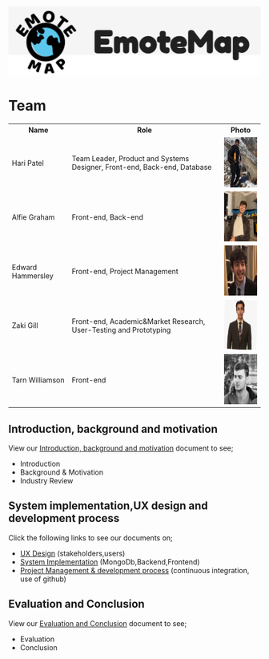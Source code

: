 <p align="center">
<img src="supporting_images/titmp.png" width="650px">
</p>

<a name="team"></a>
# Team

<table>
<tr>
  <th>Name</th>
  <th>Role</th>
  <th>Photo</th>
</tr>
<tr>
  <td>Hari Patel</td>
  <td>Team Leader, Product and Systems Designer, Front-end, Back-end, Database</td>
  <td><img src="member_photos/HariPatel.jpg" width="100" height="100"></td>
</tr>
<tr>
  <td>Alfie Graham </td>
  <td>Front-end, Back-end</td>
  <td><img src="member_photos/AlfredGraham.jpg" width="100" height="100"></td>
</tr>
<tr>
  <td>Edward Hammersley</td>
  <td>Front-end, Project Management</td>
  <td><img src="member_photos/EdwardHammersley.jpg" width="100" height="100"></td>
</tr>
<tr>
  <td>Zaki Gill</td>
  <td>Front-end, Academic&Market Research, User-Testing and Prototyping</td>
  <td><img src="member_photos/ZakiGill.jpg" width="100" height="100"></td>
</tr>
<tr>
  <td>Tarn Williamson</td>
  <td>Front-end</td>
  <td><img src="member_photos/TarnWilliamson.jpg" width="100" height="100"></td>
</tr>
</table>


<a name="first"></a>
## Introduction, background and motivation
View our [Introduction, background and motivation](introSect.md) document to see;
* Introduction
* Background & Motivation
* Industry Review


<a name="second"></a>
## System implementation,UX design and development process
Click the following links to see our documents on;
* [UX Design](uxDesign.md) (stakeholders,users)
* [System Implementation](sysImp.md) (MongoDb,Backend,Frontend)
* [Project Management & development process](sprints.md) (continuous integration, use of github)



<a name="third"></a>
## Evaluation and Conclusion
View our [Evaluation and Conclusion](evalSect.md) document to see;
* Evaluation
* Conclusion
